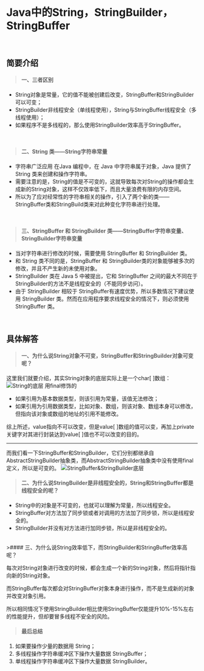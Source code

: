 # Java中的String，StringBuilder，StringBuffer
<br>

## 简要介绍

>#### 一、三者区别
 + String对象是常量，它的值不能被创建后改变，StringBuffer和StringBuilder可以可变；
 + StringBuilder非线程安全（单线程使用），String与StringBuffer线程安全（多线程使用）；
 + 如果程序不是多线程的，那么使用StringBuilder效率高于StringBuffer。
 
 <br>
 
>#### 二、String 类——String字符串常量
 + 字符串广泛应用 在Java 编程中，在 Java 中字符串属于对象，Java 提供了 String 类来创建和操作字符串。
 + 需要注意的是，String的值是不可变的，这就导致每次对String的操作都会生成新的String对象，这样不仅效率低下，而且大量浪费有限的内存空间。
 + 所以为了应对经常性的字符串相关的操作，引入了两个新的类——StringBuffer类和StringBuild类来对此种变化字符串进行处理。

<br>

>#### 三、StringBuffer 和 StringBuilder 类——StringBuffer字符串变量、StringBuilder字符串变量

 - 当对字符串进行修改的时候，需要使用 StringBuffer 和 StringBuilder 类。
 - 和 String 类不同的是，StringBuffer 和 StringBuilder类的对象能够被多次的修改，并且不产生新的未使用对象。
 - StringBuilder 类在 Java 5 中被提出，它和 StringBuffer 之间的最大不同在于 StringBuilder的方法不是线程安全的（不能同步访问）。
 - 由于 StringBuilder 相较于 StringBuffer有速度优势，所以多数情况下建议使用 StringBuilder 类。然而在应用程序要求线程安全的情况下，则必须使用StringBuffer 类。

<br>

## 具体解答
>#### 一、为什么说String对象不可变，StringBuffer和StringBuilder对象可变呢？
这里我们就要介绍，其实String对象的底层实际上是一个char[ ]数组：
![String的底层](https://img-blog.csdnimg.cn/20200813134902799.png)
用final修饰的
+ 如果引用为基本数据类型，则该引用为常量，该值无法修改；
+ 如果引用为引用数据类型，比如对象、数组，则该对象、数组本身可以修改，但指向该对象或数组的地址的引用不能修改。

综上所述，value指向不可以改变，但是value[ ]数组的值可以变，再加上private关键字对其进行封装达到value[ ]值也不可以改变的目的。
***
而我们看一下StringBuffer和StringBuilder，它们分别都继承自AbstractStringBuilder抽象类，而AbstractStringBuilder抽象类中没有使用final定义，所以是可变的。
![StringBuffer&StringBuilder底层](https://img-blog.csdnimg.cn/20200813141914715.png)
<br>
>#### 二、为什么说StringBuilder是非线程安全的，String和StringBuffer都是线程安全的呢？

 - String中的对象是不可变的，也就可以理解为常量，所以线程安全。
 - StringBuffer对方法加了同步锁或者对调用的方法加了同步锁，所以是线程安全的。
 - StringBuilder并没有对方法进行加同步锁，所以是非线程安全的。
<br>
>#### 三、为什么说String效率低下，而StringBuilder和StringBuffer效率高呢？

每次对String对象进行改变的时候，都会生成一个新的String对象，然后将指针指向新的String对象。

而StringBuffer每次都会对StringBuffer对象本身进行操作，而不是生成新的对象并改变对象引用。

所以相同情况下使用StringBuilder相比使用StringBuffer仅能提升10%-15%左右的性能提升，但却要冒多线程不安全的风险。
<br>
>#### 最后总结

 1. 如果要操作少量的数据用 String；
 2. 多线程操作字符串缓冲区下操作大量数据 StringBuffer；
 3. 单线程操作字符串缓冲区下操作大量数据 StringBuilder。
